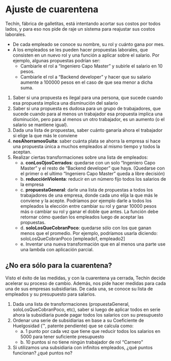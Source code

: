 # Ajuste de cuarentena

Techín, fábrica de galletitas, está intentando acortar sus costos por todos lados, y para eso nos pide de raje un sistema para reajustar sus costos laborales. 

- De cada empleado se conoce su nombre, su rol y cuánto gana por mes. 
- A los empleados se les pueden hacer propuestas laborales, que consisten en un nuevo rol y una función a aplicar sobre el salario. Por ejemplo, algunas propuestas podrían ser:
    - Cambiarle el rol a “Ingeniero Capo Master” y subirle el salario en 10 pesos.	
    - Cambiarle el rol a “Backend developer” y hacer que su salario aumente  a  100000 pesos en el caso de que sea menor a dicha suma.

1. Saber si una propuesta es ilegal para una persona, que sucede cuando esa propuesta implica una disminución del salario
2. Saber si una propuesta es dudosa para un grupo de trabajadores, que sucede cuando para al menos un trabajador esa propuesta implica una disminución, pero para al menos un otro trabajador, es un aumento (o el salario se mantiene igual).
3. Dada una lista de propuestas, saber cuánto ganaría ahora el trabajador si elige la que más le conviene
4. **nosAhorramosGuita**: saber cuánta plata se ahorra la empresa si hace una propuesta única a muchos empleados al mismo tiempo y todos la aceptan.
5. Realizar ciertas transformaciones sobre una lista de empleados:
    - a. **conLosOjosCerrados**: quedarse con un solo “Ingeniero Capo Master” y el resto de “Backend developer” que haya. (Quedarse con el primer o el ultimo “Ingeniero Capo Master” queda a libre decisión)
    - b. **reducciónViolenta**: reducir en un número fijo todos los salarios de la empresa
    - c. **propuestaGeneral**: darle una lista de propuestas a todos los trabajadores de una empresa, donde cada uno elija la que más le conviene y la acepte. Podríamos por ejemplo darle a todos los empleados la elección entre cambiar su rol y ganar 10000 pesos más o cambiar su rol y ganar el doble que antes. La función debe retornar cómo quedan los empleados luego de aceptar las propuestas.
    - d. **soloLosQueCobranPoco**: quedarse sólo con los que ganan menos que el promedio. Por ejemplo, podríamos usarla diciendo: 
    soloLosQueCobranPoco [empleado1, empleado2]
    - e. Inventar una nueva transformación que en al menos una parte use una lambda con aplicación parcial.


## ¿No era sólo para la cuarentena?

Visto el éxito de las medidas, y con la cuarentena ya cerrada, Techín decide acelerar su proceso de cambio. Además, nos pide hacer medidas para cada una de sus empresas subsidiarias. De cada una, se conoce su lista de empleados y su presupuesto para salarios.

1. Dada una lista de transformaciones (propuestaGeneral, soloLosQueCobranPoco, etc), saber si luego de aplicar todos en serie ahora la subsidiaria puede pagar todos los salarios con su presupuesto	
2. Ordenar una serie de subsidiarias en base a su Coeficiente de Huelgosidad (™, patente pendiente) que se calcula como:
    - a. 1 punto por cada vez que tiene que reducir todos los salarios en 5000 para tener suficiente presupuesto
    - b. 10 puntos si no tiene ningún trabajador de rol “Carnero”
3. Si utilizamos una subsidiaria con infinitos empleados, ¿qué puntos funcionan? ¿qué puntos no?
